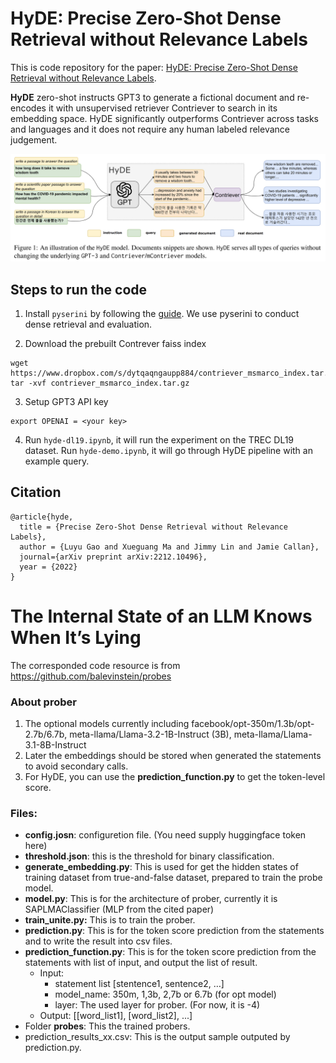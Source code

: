 # HyDE: Precise Zero-Shot Dense Retrieval without Relevance Labels

This is code repository for the paper: [HyDE: Precise Zero-Shot Dense Retrieval without Relevance Labels](https://arxiv.org/abs/2212.10496).

**HyDE** zero-shot instructs GPT3 to generate a fictional document and re-encodes it with unsupervised retriever Contriever to search in its embedding space.
HyDE significantly outperforms Contriever across tasks and languages and it does not require any human labeled relevance judgement.

![approach](approach.png)

## Steps to run the code

1. Install `pyserini` by following the [guide](https://github.com/castorini/pyserini#-installation). We use pyserini to conduct dense retrieval and evaluation.


2. Download the prebuilt Contrever faiss index
```
wget  https://www.dropbox.com/s/dytqaqngaupp884/contriever_msmarco_index.tar.gz
tar -xvf contriever_msmarco_index.tar.gz
```

3. Setup GPT3 API key

```
export OPENAI = <your key>
```

4. Run `hyde-dl19.ipynb`, it will run the experiment on the TREC DL19 dataset. Run `hyde-demo.ipynb`, it will go through HyDE pipeline with an example query.


## Citation

```
@article{hyde,
  title = {Precise Zero-Shot Dense Retrieval without Relevance Labels},
  author = {Luyu Gao and Xueguang Ma and Jimmy Lin and Jamie Callan},
  journal={arXiv preprint arXiv:2212.10496},
  year = {2022}
}
```

# The Internal State of an LLM Knows When It’s Lying
The corresponded code resource is from https://github.com/balevinstein/probes

### About prober

1. The optional models currently including facebook/opt-350m/1.3b/opt-2.7b/6.7b, meta-llama/Llama-3.2-1B-Instruct (3B), meta-llama/Llama-3.1-8B-Instruct
2. Later the embeddings should be stored when generated the statements to avoid secondary calls.
3. For HyDE, you can use the **prediction_function.py** to get the token-level score.


### Files:

- **config.josn**: configuretion file. (You need supply huggingface token here)
- **threshold.json**: this is the threshold for binary classification.
- **generate_embedding.py**: This is used for get the hidden states of training dataset from true-and-false dataset, prepared to train the probe model.
- **model.py**: This is for the architecture of prober, currently it is SAPLMAClassifier (MLP from the cited paper)
- **train_unite.py:** This is to train the prober.
- **prediction.py**: This is for the token score prediction from the statements and to write the result into csv files.
- **prediction_function.py**: This is for the token score prediction from the statements with list of input, and output the list of result.
	- Input: 
		- statement list [stentence1, sentence2, …]
		- model_name: 350m, 1,3b, 2,7b or 6.7b (for opt model)
		- layer: The used layer for prober. (For now, it is -4)
	- Output:  [[word_list1], [word_list2], ...]
- Folder **probes**: This the trained probers.
- prediction_results_xx.csv: This is the output sample outputed by prediction.py.


